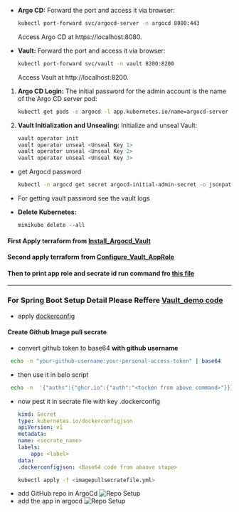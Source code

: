 - **Argo CD:** Forward the port and access it via browser:
    ```sh
    kubectl port-forward svc/argocd-server -n argocd 8080:443
    ```
    Access Argo CD at https://localhost:8080.

- **Vault:** Forward the port and access it via browser:
    ```sh
    kubectl port-forward svc/vault -n vault 8200:8200
    ```
    Access Vault at http://localhost:8200.

1. **Argo CD Login:** The initial password for the admin account is the name of the Argo CD server pod:
    ```sh
    kubectl get pods -n argocd -l app.kubernetes.io/name=argocd-server -o name
    ```
2. **Vault Initialization and Unsealing:** Initialize and unseal Vault:

    ```sh
    vault operator init
    vault operator unseal <Unseal Key 1>
    vault operator unseal <Unseal Key 2>
    vault operator unseal <Unseal Key 3>
    ```

- get Argocd password

    ```sh
    kubectl -n argocd get secret argocd-initial-admin-secret -o jsonpath="{.data.password}" | base64 -d
    ```


- For getting vault password see the vault logs

- **Delete Kubernetes:**

    ```
    minikube delete --all
    
    ```

#### First Apply terraform from [Install_Argocd_Vault](./Install_Argocd_Vault/)

#### Second apply terraform from [Configure_Vault_AppRole](./Configure_Vault_AppRole/)

#### Then to print app role and secrate id run command fro [this file](./Configure_Vault_AppRole/readme.md)

---


### For Spring Boot Setup Detail Please Reffere [Vault_demo code](./vault_demo/)
- apply [dockerconfig](vault_demo/k8s/dockerconfigjson.yaml)
#### Create Github Image pull secrate
- convert github token to base64 **with github username**
```sh
 echo -n "your-github-username:your-personal-access-token" | base64
```
- then use it in belo script

```sh
 echo -n  '{"auths":{"ghcr.io":{"auth":"<tocken from above command>"}}}' | base64
```
- now pest it in secrate file with key .dockerconfig
    ```yml
    kind: Secret
    type: kubernetes.io/dockerconfigjson
    apiVersion: v1
    metadata:
    name: <secrate_name>
    labels:
        app: <label>
    data:
    .dockerconfigjson: <Base64 code from abaove stape>
    ```
    ```sh
    kubectl apply -f <imagepullsecratefile.yml>
    ```
- add GitHub repo in ArgoCd
![Repo Setup](./images/Screenshot%202024-06-10%20at%2011.05.52 PM.png)
- add the app in argocd
![Repo Setup](./images/Screenshot%202024-06-10%20at%2011.08.46 PM.png)


